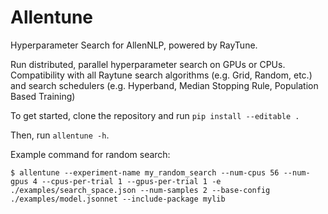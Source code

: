 # Allentune

Hyperparameter Search for AllenNLP, powered by RayTune.

Run distributed, parallel hyperparameter search on GPUs or CPUs. Compatibility with all Raytune search algorithms (e.g. Grid, Random, etc.) and search schedulers (e.g. Hyperband, Median Stopping Rule, Population Based Training)

To get started, clone the repository and run `pip install --editable .`

Then, run `allentune -h`.


Example command for random search:

```
$ allentune --experiment-name my_random_search --num-cpus 56 --num-gpus 4 --cpus-per-trial 1 --gpus-per-trial 1 -e ./examples/search_space.json --num-samples 2 --base-config ./examples/model.jsonnet --include-package mylib
```